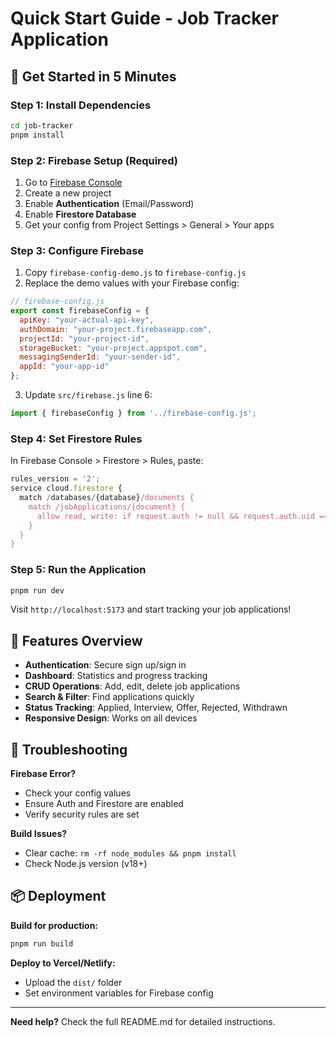 # Quick Start Guide - Job Tracker Application

## 🚀 Get Started in 5 Minutes

### Step 1: Install Dependencies
```bash
cd job-tracker
pnpm install
```

### Step 2: Firebase Setup (Required)
1. Go to [Firebase Console](https://console.firebase.google.com/)
2. Create a new project
3. Enable **Authentication** (Email/Password)
4. Enable **Firestore Database**
5. Get your config from Project Settings > General > Your apps

### Step 3: Configure Firebase
1. Copy `firebase-config-demo.js` to `firebase-config.js`
2. Replace the demo values with your Firebase config:

```javascript
// firebase-config.js
export const firebaseConfig = {
  apiKey: "your-actual-api-key",
  authDomain: "your-project.firebaseapp.com",
  projectId: "your-project-id",
  storageBucket: "your-project.appspot.com",
  messagingSenderId: "your-sender-id",
  appId: "your-app-id"
};
```

3. Update `src/firebase.js` line 6:
```javascript
import { firebaseConfig } from '../firebase-config.js';
```

### Step 4: Set Firestore Rules
In Firebase Console > Firestore > Rules, paste:
```javascript
rules_version = '2';
service cloud.firestore {
  match /databases/{database}/documents {
    match /jobApplications/{document} {
      allow read, write: if request.auth != null && request.auth.uid == resource.data.userId;
    }
  }
}
```

### Step 5: Run the Application
```bash
pnpm run dev
```

Visit `http://localhost:5173` and start tracking your job applications!

## 📱 Features Overview

- **Authentication**: Secure sign up/sign in
- **Dashboard**: Statistics and progress tracking
- **CRUD Operations**: Add, edit, delete job applications
- **Search & Filter**: Find applications quickly
- **Status Tracking**: Applied, Interview, Offer, Rejected, Withdrawn
- **Responsive Design**: Works on all devices

## 🔧 Troubleshooting

**Firebase Error?** 
- Check your config values
- Ensure Auth and Firestore are enabled
- Verify security rules are set

**Build Issues?**
- Clear cache: `rm -rf node_modules && pnpm install`
- Check Node.js version (v18+)

## 📦 Deployment

**Build for production:**
```bash
pnpm run build
```

**Deploy to Vercel/Netlify:**
- Upload the `dist/` folder
- Set environment variables for Firebase config

---

**Need help?** Check the full README.md for detailed instructions.

